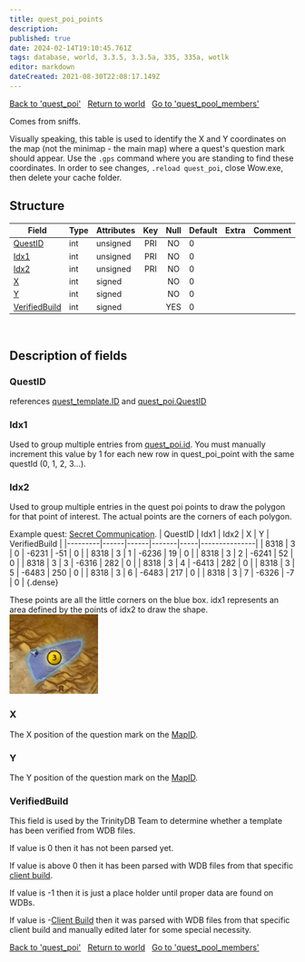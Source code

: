 ```yaml
---
title: quest_poi_points
description: 
published: true
date: 2024-02-14T19:10:45.761Z
tags: database, world, 3.3.5, 3.3.5a, 335, 335a, wotlk
editor: markdown
dateCreated: 2021-08-30T22:08:17.149Z
---
```


<a href="https://trinitycore.info/en/database/335/world/quest_poi" class="mt-5 v-btn v-btn--depressed v-btn--flat v-btn--outlined theme--light v-size--default darkblue--text text--lighten-3"><span class="v-btn__content"><i aria-hidden="true" class="v-icon notranslate v-icon--left mdi mdi-arrow-left theme--light"></i><span>Back to 'quest_poi'</span></span></a>&nbsp;&nbsp;&nbsp;<a href="https://trinitycore.info/en/database/335/world/home" class="mt-5 v-btn v-btn--depressed v-btn--flat v-btn--outlined theme--light v-size--default darkblue--text text--lighten-3"><span class="v-btn__content"><i aria-hidden="true" class="v-icon notranslate v-icon--left mdi mdi-home-outline theme--light"></i><span>Return to world</span></span></a>&nbsp;&nbsp;&nbsp;<a href="https://trinitycore.info/en/database/335/world/quest_pool_members" class="mt-5 v-btn v-btn--depressed v-btn--flat v-btn--outlined theme--light v-size--default darkblue--text text--lighten-3"><span class="v-btn__content"><span>Go to 'quest_pool_members'</span><i aria-hidden="true" class="v-icon notranslate v-icon--right mdi mdi-arrow-right theme--light"></i></span></a>

Comes from sniffs. 

Visually speaking, this table is used to identify the X and Y coordinates on the map (not the minimap - the main map) where a quest's question mark should appear. Use the `.gps` command where you are standing to find these coordinates. In order to see changes, `.reload quest_poi`, close Wow.exe, then delete your cache folder.

## Structure

| Field | Type | Attributes | Key | Null | Default | Extra | Comment |
| --- | --- | --- | :---: | :---: | --- | --- | --- |
| [QuestID](#questid) | int | unsigned | PRI | NO | 0 |  |  |
| [Idx1](#idx1) | int | unsigned | PRI | NO | 0 |  |  |
| [Idx2](#idx2) | int | unsigned | PRI | NO | 0 |  |  |
| [X](#x) | int | signed |  | NO | 0 |  |  |
| [Y](#y) | int | signed |  | NO | 0 |  |  |
| [VerifiedBuild](#verifiedbuild) | int | signed |  | YES | 0 |  |  |
&nbsp;
## Description of fields

### QuestID
references [quest_template.ID](../world/quest_template#id) and [quest_poi.QuestID](../world/quest_poi#questid)
&nbsp;

### Idx1
Used to group multiple entries from [quest_poi.id](../world/quest_poi#id). You must manually increment this value by 1 for each new row in quest_poi_point with the same questId (0, 1, 2, 3...).
&nbsp;

### Idx2
Used to group multiple entries in the quest poi points to draw the polygon for that point of interest. The actual points are the corners of each polygon.

Example quest: [Secret Communication](https://aowow.trinitycore.info/?quest=8318).
| QuestID | Idx1 | Idx2 | X     | Y   | VerifiedBuild |
|---------|------|------|-------|-----|---------------|
|    8318 |    3 |    0 | -6231 | -51 |             0 |
|    8318 |    3 |    1 | -6236 |  19 |             0 |
|    8318 |    3 |    2 | -6241 |  52 |             0 |
|    8318 |    3 |    3 | -6316 | 282 |             0 |
|    8318 |    3 |    4 | -6413 | 282 |             0 |
|    8318 |    3 |    5 | -6483 | 250 |             0 |
|    8318 |    3 |    6 | -6483 | 217 |             0 |
|    8318 |    3 |    7 | -6326 |  -7 |             0 |
{.dense}

These points are all the little corners on the blue box. idx1 represents an area defined by the points of idx2 to draw the shape.
![quest_poi.png](/quest_poi.png)
&nbsp;

### X
The X position of the question mark on the [MapID](../world/quest_poi#mapid).
&nbsp;

### Y
The Y position of the question mark on the [MapID](../world/quest_poi#mapid).
&nbsp;

### VerifiedBuild
This field is used by the TrinityDB Team to determine whether a template has been verified from WDB files.

If value is 0 then it has not been parsed yet.

If value is above 0 then it has been parsed with WDB files from that specific [client build](/en/database/335/auth/realmlist#gamebuild).

If value is -1 then it is just a place holder until proper data are found on WDBs.

If value is -[Client Build](/en/database/335/auth/realmlist#gamebuild) then it was parsed with WDB files from that specific client build and manually edited later for some special necessity.
&nbsp;

<a href="https://trinitycore.info/en/database/335/world/quest_poi" class="mt-5 v-btn v-btn--depressed v-btn--flat v-btn--outlined theme--light v-size--default darkblue--text text--lighten-3"><span class="v-btn__content"><i aria-hidden="true" class="v-icon notranslate v-icon--left mdi mdi-arrow-left theme--light"></i><span>Back to 'quest_poi'</span></span></a>&nbsp;&nbsp;&nbsp;<a href="https://trinitycore.info/en/database/335/world/home" class="mt-5 v-btn v-btn--depressed v-btn--flat v-btn--outlined theme--light v-size--default darkblue--text text--lighten-3"><span class="v-btn__content"><i aria-hidden="true" class="v-icon notranslate v-icon--left mdi mdi-home-outline theme--light"></i><span>Return to world</span></span></a>&nbsp;&nbsp;&nbsp;<a href="https://trinitycore.info/en/database/335/world/quest_pool_members" class="mt-5 v-btn v-btn--depressed v-btn--flat v-btn--outlined theme--light v-size--default darkblue--text text--lighten-3"><span class="v-btn__content"><span>Go to 'quest_pool_members'</span><i aria-hidden="true" class="v-icon notranslate v-icon--right mdi mdi-arrow-right theme--light"></i></span></a>
